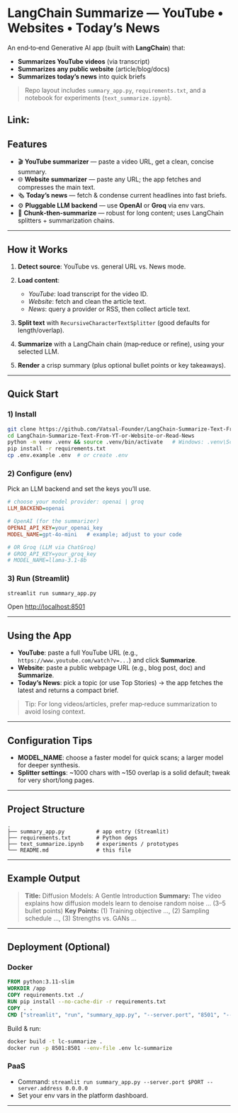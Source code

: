 # LangChain Summarize — YouTube • Websites • Today’s News

An end‑to‑end Generative AI app (built with **LangChain**) that:

* **Summarizes YouTube videos** (via transcript)
* **Summarizes any public website** (article/blog/docs)
* **Summarizes today’s news** into quick briefs

> Repo layout includes `summary_app.py`, `requirements.txt`, and a notebook for experiments (`text_summarize.ipynb`). 

Link:
---

## Features

* 🎬 **YouTube summarizer** — paste a video URL, get a clean, concise summary.
* 🌐 **Website summarizer** — paste any URL; the app fetches and compresses the main text.
* 🗞️ **Today’s news** — fetch & condense current headlines into fast briefs.
* ⚙️ **Pluggable LLM backend** — use **OpenAI** or **Groq** via env vars.
* 🧱 **Chunk‑then‑summarize** — robust for long content; uses LangChain splitters + summarization chains.

---

## How it Works

1. **Detect source**: YouTube vs. general URL vs. News mode.
2. **Load content**:

   * *YouTube*: load transcript for the video ID.
   * *Website*: fetch and clean the article text.
   * *News*: query a provider or RSS, then collect article text.
3. **Split text** with `RecursiveCharacterTextSplitter` (good defaults for length/overlap).
4. **Summarize** with a LangChain chain (map‑reduce or refine), using your selected LLM.
5. **Render** a crisp summary (plus optional bullet points or key takeaways).

---

## Quick Start

### 1) Install

```bash
git clone https://github.com/Vatsal-Founder/LangChain-Summarize-Text-From-YT-or-Website-or-Read-News.git
cd LangChain-Summarize-Text-From-YT-or-Website-or-Read-News
python -m venv .venv && source .venv/bin/activate   # Windows: .venv\Scripts\activate
pip install -r requirements.txt
cp .env.example .env  # or create .env
```

### 2) Configure (env)

Pick an LLM backend and set the keys you’ll use.

```ini
# choose your model provider: openai | groq
LLM_BACKEND=openai

# OpenAI (for the summarizer)
OPENAI_API_KEY=your_openai_key
MODEL_NAME=gpt-4o-mini   # example; adjust to your code

# OR Groq (LLM via ChatGroq)
# GROQ_API_KEY=your_groq_key
# MODEL_NAME=llama-3.1-8b


```

### 3) Run (Streamlit)

```bash
streamlit run summary_app.py
```

Open [http://localhost:8501](http://localhost:8501)

---

## Using the App

* **YouTube**: paste a full YouTube URL (e.g., `https://www.youtube.com/watch?v=...`) and click **Summarize**.
* **Website**: paste a public webpage URL (e.g., blog post, doc) and **Summarize**.
* **Today’s News**: pick a topic (or use Top Stories) → the app fetches the latest and returns a compact brief.

> Tip: For long videos/articles, prefer map‑reduce summarization to avoid losing context.

---

## Configuration Tips

* **MODEL\_NAME**: choose a faster model for quick scans; a larger model for deeper synthesis.
* **Splitter settings**: \~1000 chars with \~150 overlap is a solid default; tweak for very short/long pages.


---

## Project Structure

```
.
├── summary_app.py          # app entry (Streamlit)
├── requirements.txt        # Python deps
├── text_summarize.ipynb    # experiments / prototypes
└── README.md               # this file
```

---

## Example Output

> **Title:** Diffusion Models: A Gentle Introduction
> **Summary:** The video explains how diffusion models learn to denoise random noise ... (3–5 bullet points)
> **Key Points:** (1) Training objective ..., (2) Sampling schedule ..., (3) Strengths vs. GANs ...

---

## Deployment (Optional)

### Docker

```dockerfile
FROM python:3.11-slim
WORKDIR /app
COPY requirements.txt ./
RUN pip install --no-cache-dir -r requirements.txt
COPY . .
CMD ["streamlit", "run", "summary_app.py", "--server.port", "8501", "--server.address", "0.0.0.0"]
```

Build & run:

```bash
docker build -t lc-summarize .
docker run -p 8501:8501 --env-file .env lc-summarize
```

### PaaS

* Command: `streamlit run summary_app.py --server.port $PORT --server.address 0.0.0.0`
* Set your env vars in the platform dashboard.

---

